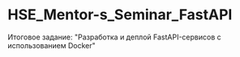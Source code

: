 # HSE_Mentor-s_Seminar_FastAPI
Итоговое задание: "Разработка и деплой FastAPI-сервисов с использованием Docker"

